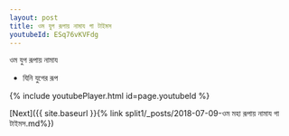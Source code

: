 ```yaml
---
layout: post
title: ওম যুগ রূপায় নামায গা টাইমস
youtubeId: ESq76vKVFdg
---
```

 
 
 ওম যুগ রূপায় নামায  
 
 -  যিনি যুগের রূপ 
 
  
 
  
 
 
 
 
 
 


{% include youtubePlayer.html id=page.youtubeId %}
 
[Next]({{ site.baseurl }}{% link  split1/_posts/2018-07-09-ওম মহা রূপায় নামায গা টাইমস.md%})
 
